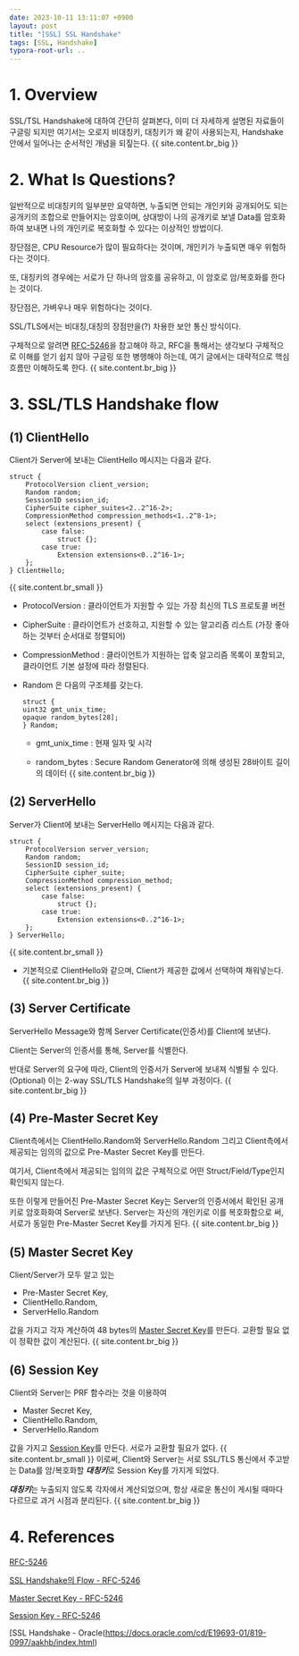 ```yaml
---
date: 2023-10-11 13:11:07 +0900
layout: post
title: "[SSL] SSL Handshake"
tags: [SSL, Handshake]
typora-root-url: ..
---
```


# 1. Overview

SSL/TSL Handshake에 대하여 간단히 살펴본다, 이미 더 자세하게 설명된 자료들이 구글링 되지만 여기서는 오로지 비대칭키, 대칭키가 왜 같이 사용되는지, Handshake 안에서 일어나는 순서적인 개념을 되짚는다.
{{ site.content.br_big }}
# 2. What Is Questions?

일반적으로 비대칭키의 일부분만 요약하면, 누출되면 안되는 개인키와 공개되어도 되는 공개키의 조합으로 만들어지는 암호이며, 상대방이 나의 공개키로 보낼 Data를 암호화하여 보내면 나의 개인키로 복호화할 수 있다는 이상적인 방법이다.

장단점은, CPU Resource가 많이 필요하다는 것이며, 개인키가 누출되면 매우 위험하다는 것이다.

또, 대칭키의 경우에는 서로가 단 하나의 암호를 공유하고, 이 암호로 암/복호화를 한다는 것이다.

장단점은, 가벼우나 매우 위험하다는 것이다.

SSL/TLS에서는 비대칭,대칭의 장점만을(?) 차용한 보안 통신 방식이다.

구체적으로 알려면 [RFC-5246](https://datatracker.ietf.org/doc/html/rfc5246)을 참고해야 하고, RFC을 통해서는 생각보다 구체적으로 이해를 얻기 쉽지 않아 구글링 또한 병행해야 하는데, 여기 글에서는 대략적으로 핵심 흐름만 이해하도록 한다.
{{ site.content.br_big }}
# 3. SSL/TLS Handshake flow

## (1) ClientHello

Client가 Server에 보내는 ClientHello 메시지는 다음과 같다.

```
struct {
    ProtocolVersion client_version;
    Random random;
    SessionID session_id;
    CipherSuite cipher_suites<2..2^16-2>;
    CompressionMethod compression_methods<1..2^8-1>;
    select (extensions_present) {
        case false:
            struct {};
        case true:
            Extension extensions<0..2^16-1>;
    };
} ClientHello;
```
{{ site.content.br_small }}
 - ProtocolVersion : 클라이언트가 지원할 수 있는 가장 최신의 TLS 프로토콜 버전
 - CipherSuite : 클라이언트가 선호하고, 지원할 수 있는 알고리즘 리스트 (가장 좋아하는 것부터 순서대로 정렬되어)
 - CompressionMethod : 클라이언트가 지원하는 압축 알고리즘 목록이 포함되고, 클라이언트 기본 설정에 따라 정렬된다.
 - Random 은 다음의 구조체를 갖는다.

    ```
    struct {
    uint32 gmt_unix_time;
    opaque random_bytes[28];
    } Random;
    ```


      - gmt_unix_time : 현재 일자 및 시각


      - random_bytes : Secure Random Generator에 의해 생성된 28바이트 길이의 데이터
{{ site.content.br_big }}

## (2) ServerHello

Server가 Client에 보내는 ServerHello 메시지는 다음과 같다.

```
struct {
    ProtocolVersion server_version;
    Random random;
    SessionID session_id;
    CipherSuite cipher_suite;
    CompressionMethod compression_method;
    select (extensions_present) {
        case false:
            struct {};
        case true:
            Extension extensions<0..2^16-1>;
    };
} ServerHello;
```
{{ site.content.br_small }}
 - 기본적으로 ClientHello와 같으며, Client가 제공한 값에서 선택하여 채워넣는다.
{{ site.content.br_big }}
## (3) Server Certificate

ServerHello Message와 함께 Server Certificate(인증서)를 Client에 보낸다.

Client는 Server의 인증서를 통해, Server를 식별한다.

반대로 Server의 요구에 따라, Client의 인증서가 Server에 보내져 식별될 수 있다. (Optional)
이는 2-way SSL/TLS Handshake의 일부 과정이다.
{{ site.content.br_big }}
## (4) Pre-Master Secret Key

Client측에서는 ClientHello.Random와 ServerHello.Random 그리고 Client측에서 제공되는 임의의 값으로 Pre-Master Secret Key를 만든다.

여기서, Client측에서 제공되는 임의의 값은 구체적으로 어떤 Struct/Field/Type인지 확인되지 않는다.

또한 이렇게 만들어진 Pre-Master Secret Key는 Server의 인증서에서 확인된 공개키로 암호화화여 Server로 보낸다.
Server는 자신의 개인키로 이를 복호화함으로 써, 서로가 동일한 Pre-Master Secret Key를 가지게 된다.
{{ site.content.br_big }}
## (5) Master Secret Key

Client/Server가 모두 알고 있는
 - Pre-Master Secret Key,
 - ClientHello.Random,
 - ServerHello.Random

값을 가지고 각자 계산하여 48 bytes의 [Master Secret Key](https://datatracker.ietf.org/doc/html/rfc5246#section-8.1)를 만든다.
교환할 필요 없이 정확한 값이 계산된다.
{{ site.content.br_big }}
## (6) Session Key

Client와 Server는 PRF 함수라는 것을 이용하여
 - Master Secret Key,
 - ClientHello.Random,
 - ServerHello.Random

값을 가지고 [Session Key](https://datatracker.ietf.org/doc/html/rfc5246#section-6.3)를 만든다.
서로가 교환할 필요가 없다.
{{ site.content.br_small }}
이로써, Client와 Server는 서로 SSL/TLS 통신에서 주고받는 Data를 암/복호화할 ***대칭키***로 Session Key를 가지게 되었다.

***대칭키***는 누출되지 않도록 각자에서 계산되었으며, 항상 새로운 통신이 게시될 때마다 다르므로 과거 시점과 분리된다.
{{ site.content.br_big }}
# 4. References

[RFC-5246](https://datatracker.ietf.org/doc/html/rfc5246)

[SSL Handshake의 Flow - RFC-5246](https://datatracker.ietf.org/doc/html/rfc5246#section-7.4.1)

[Master Secret Key - RFC-5246](https://datatracker.ietf.org/doc/html/rfc5246#section-8.1)

[Session Key - RFC-5246](https://datatracker.ietf.org/doc/html/rfc5246#section-6.3)

[SSL Handshake - Oracle(https://docs.oracle.com/cd/E19693-01/819-0997/aakhb/index.html)
